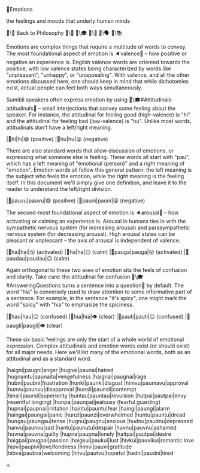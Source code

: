 📛Emotions

the feelings and moods
that underly human minds

🔗\🧠 Back to Philosophy
🔗\🚀
🔗\🎓
🔗\🌳
🔗\🗣️
🔗\📚

Emotions are complex things that require a multitude of words to convey. The most foundational aspect of emotion is 🔈valence💬 – how positive or negative an experience is. English valence words are oriented towards the positive, with low valence states being characterized by words like "unpleasant", "unhappy", or "unappealing". With valence, and all the other emotions discussed here, one should keep in mind that while dichotomies exist, actual people can feel both ways simultaneously.

Sumibli speakers often express emotion by using 🔗\🎓#Attitudinals attitudinals💬 – small interjections that convey some feeling about the speaker. For instance, the attitudinal for feeling good (high-valence) is "hi" and the attitudinal for feeling bad (low-valence) is "hu". Unlike most words, attitudinals don't have a left/right meaning.

|🎏hi|hi|😄 (positive)
|🎏hu|hu|😦 (negative)

There are also standard words that allow discussion of emotions, or expressing what someone else is feeling. These words all start with "pau", which has a left meaning of "emotional (person)" and a right meaning of "emotion". Emotion words all follow this general pattern: the left meaning is the subject who feels the emotion, while the right meaning is the feeling itself. In this document we'll simply give one definition, and leave it to the reader to understand the left/right division.

|🎏pauvu|pauvu|😄 (positive)
|🎏pauni|pauni|😦 (negative)

The second-most foundational aspect of emotion is 🔈arousal💬 – how activating or calming an experience is. Arousal in humans ties in with the sympathetic nervous system (for increasing arousal) and parasympathetic nervous system (for decreasing arousal). High arousal states can be pleasant or unpleasant – the axis of arousal is independent of valence.

|🎏hai|hai|😮 (activated)
|🎏ha|ha|😐 (calm)
|🎏pauga|pauga|😮 (activated)
|🎏paudau|paudau|😐 (calm)

Again orthogonal to these two axes of emotion sits the feels of confusion and clarity. Take care: the attitudinal for confusion 🔗\🎓#AnsweringQuestions turns a sentence into a question💬 by default. The word "hia" is conversely used to draw attention to some informative part of a sentence. For example, in the sentence "it's spicy", one might mark the word "spicy" with "hia" to emphasize the spiciness.

|🎏hau|hau|😕 (confused)
|🎏hia|hia|👁️ (clear)
|🎏pauti|pauti|😕 (confused)
|🎏paugli|paugli|👁️ (clear)

These six basic feelings are only the start of a whole world of emotional expression. Complex attitudinals and emotion words exist (or should exist) for all major needs. Here we'll list many of the emotional words, both as an attitudinal and as a standard word.

|haigni|paugni|anger
|hugnai|paunai|hatred
|hugnaintu|paunaitu|vengefulness
|haignai|paugnai|rage
|hubni|paubni|frustration
|hunki|paunki|disgust
|himvu|paumavu|approval
|hunvu|paunvu|disapproval
|hunsli|paunsli|contempt
|hinsli|paursli|superiority
|huntau|pauntau|revulsion
|hutpai|pautpai|envy
(resentful longing)
|hunpai|paunpai|jealousy
(fearful guarding)
|hupnai|paupnai|irritation
|haintu|pauntu|fear
|haingi|paungi|alarm
|haingai|paungai|panic
|hunzi|paunzi|overwhelmed
|huntu|pauntu|dread
|hungau|paungau|tense
|hugnu|paugnu|anxious
|hudnu|paudnu|depressed
|hanvu|paunvu|sad
|hantu|paunutu|despair
|huvnu|pauvnu|ashamed
|huvna|pauvna|guilty
|hupna|paupna|lonely
|haitpai|pautpai|desire
|haigpai|paugpai|passion
|haigkui|paukui|lust
|hivkui|pauvikui|romantic love
|hipvi|paupivi|love/fondness
|himvi|pauvi|gratitude
|hibva|paubva|welcoming
|hitvu|pautvu|hopeful
|hadni|paudni|tired

🔝
